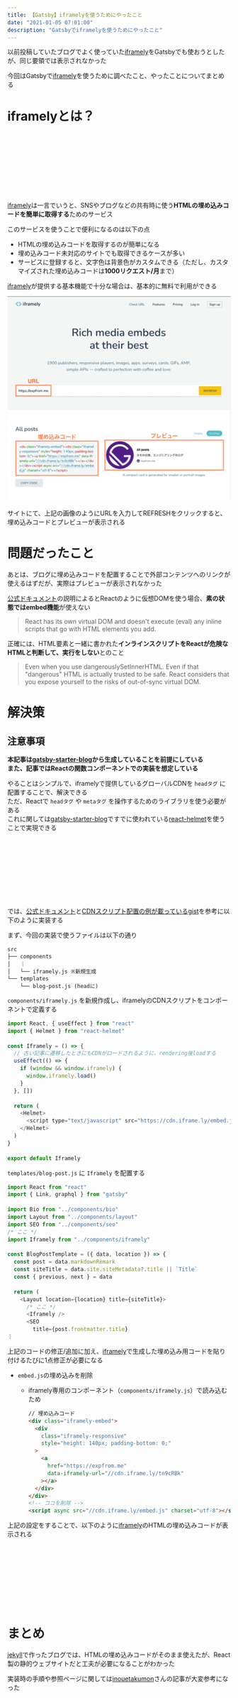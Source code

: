 ```yaml
---
title: 【Gatsby】iframelyを使うためにやったこと
date: "2021-01-05 07:01:00"
description: "Gatsbyでiframelyを使うためにやったこと"
---
```


以前投稿していたブログでよく使っていた[iframely](https://iframely.com/)をGatsbyでも使おうとしたが、同じ要領では表示されなかった

今回はGatsbyで[iframely](https://iframely.com/)を使うために調べたこと、やったことについてまとめる

# iframelyとは？

<p><div class="iframely-embed"><div class="iframely-responsive" style="height: 140px; padding-bottom: 0;"><a href="https://iframely.com/" data-iframely-url="//cdn.iframe.ly/UjEwgS"></a></div></div></p>

[iframely](https://iframely.com/)は一言でいうと、SNSやブログなどの共有時に使う**HTMLの埋め込みコードを簡単に取得する**ためのサービス

このサービスを使うことで便利になるのは以下の点

- HTMLの埋め込みコードを取得するのが簡単になる
- 埋め込みコード未対応のサイトでも取得できるケースが多い
- サービスに登録すると、文字色は背景色がカスタムできる（ただし、カスタマイズされた埋め込みコードは**1000リクエスト/月**まで）

[iframely](https://iframely.com/)が提供する基本機能で十分な場合は、基本的に無料で利用ができる

![iframely UI](./iframely.png)

サイトにて、上記の画像のようにURLを入力してREFRESHをクリックすると、埋め込みコードとプレビューが表示される

# 問題だったこと

あとは、ブログに埋め込みコードを配置することで外部コンテンツへのリンクが使えるはずだが、実際はプレビューが表示されなかった

[公式ドキュメント](https://iframely.com/docs/reactjs)の説明によるとReactのように仮想DOMを使う場合、**素の状態ではembed機能**が使えない

> React has its own virtual DOM and doesn't execute (eval) any inline scripts that go with HTML elements you add.

正確には、HTML要素と一緒に書かれた**インラインスクリプトをReactが危険なHTMLと判断して、実行をしない**とのこと

> Even when you use dangerouslySetInnerHTML. Even if that "dangerous" HTML is actually trusted to be safe. React considers that you expose yourself to the risks of out-of-sync virtual DOM.

# 解決策

## 注意事項

<p>
<strong>本記事は<a href="https://github.com/gatsbyjs/gatsby-starter-blog" target="_blank">gatsby-starter-blog</a>から生成していることを前提にしている</strong>
<br>
<strong>また、記事ではReactの関数コンポーネントでの実装を想定している</strong>
</p>

やることはシンプルで、iframelyで提供しているグローバルCDNを `headタグ` に配置することで、解決できる  
ただ、Reactで `headタグ` や `metaタグ` を操作するためのライブラリを使う必要がある  
これに関しては[gatsby-starter-blog](https://github.com/gatsbyjs/gatsby-starter-blog)ですでに使われている[react-helmet](https://github.com/nfl/react-helmet)を使うことで実現できる

<p><div class="iframely-embed"><div class="iframely-responsive" style="height: 140px; padding-bottom: 0;"><a href="https://github.com/nfl/react-helmet" data-iframely-url="//cdn.iframe.ly/hTWaD2m"></a></div></div></p>

では、[公式ドキュメント](https://iframely.com/docs/reactjs)と[CDNスクリプト配置の例が載っているgist](https://gist.github.com/nleush/7e7775c9709eb3bdb6e6)を参考に以下のように実装する

まず、今回の実装で使うファイルは以下の通り

```tree
src
├── components
│   ︙
│   └── iframely.js ※新規生成
└── templates
    └── blog-post.js (headに)
```

`components/iframely.js` を新規作成し、iframelyのCDNスクリプトをコンポーネントで定義する

```javascript
import React, { useEffect } from "react"
import { Helmet } from "react-helmet"

const Iframely = () => {
  // 古い記事に遷移したときにもCDNがロードされるように、rendering後loadする
  useEffect(() => {
    if (window && window.iframely) {
      window.iframely.load()
    }
  }, [])

  return (
    <Helmet>
      <script type="text/javascript" src="https://cdn.iframe.ly/embed.js" />
    </Helmet>
  )
}

export default Iframely
```

`templates/blog-post.js` に `Iframely` を配置する

```javascript
import React from "react"
import { Link, graphql } from "gatsby"

import Bio from "../components/bio"
import Layout from "../components/layout"
import SEO from "../components/seo"
/* ここ */
import Iframely from "../components/iframely"

const BlogPostTemplate = ({ data, location }) => {
  const post = data.markdownRemark
  const siteTitle = data.site.siteMetadata?.title || `Title`
  const { previous, next } = data

  return (
    <Layout location={location} title={siteTitle}>
      /* ここ */
      <Iframely />
      <SEO
        title={post.frontmatter.title}
︙
```

上記のコードの修正/追加に加え、[iframely](https://iframely.com/)で生成した埋め込み用コードを貼り付けるたびに1点修正が必要になる

- `embed.js`の埋め込みを削除

  - iframely専用のコンポーネント（`components/iframely.js`）で読み込むため

    ```html
    // 埋め込みコード
    <div class="iframely-embed">
      <div
        class="iframely-responsive"
        style="height: 140px; padding-bottom: 0;"
      >
        <a
          href="https://expfrom.me"
          data-iframely-url="//cdn.iframe.ly/tn9cRBk"
        ></a>
      </div>
    </div>
    <!-- ココを削除 -->
    <script async src="//cdn.iframe.ly/embed.js" charset="utf-8"></script>
    ```

上記の設定をすることで、以下のように[iframely](https://iframely.com/)のHTMLの埋め込みコードが表示される

<p><div class="iframely-embed"><div class="iframely-responsive" style="height: 140px; padding-bottom: 0;"><a href="https://expfrom.me" data-iframely-url="//cdn.iframe.ly/tn9cRBk"></a></div></div></p>

# まとめ

[jekyll](http://jekyllrb-ja.github.io/)で作ったブログでは、HTMLの埋め込みコードがそのまま使えたが、React製の静的ウェブサイトだと工夫が必要になることがわかった

実装時の手順や参照ページに関しては[inouetakumon](https://twitter.com/inouetakumon)さんの記事が大変参考になった

<p><div class="iframely-embed"><div class="iframely-responsive" style="height: 140px; padding-bottom: 0;"><a href="https://takumon.com/iframely" data-iframely-url="//cdn.iframe.ly/8UezQwi?iframe=card-small"></a></div></div></p>

余談だけど、素の状態のReactで埋め込みコードを簡単に使いたい場合、[react-embed](https://github.com/streamich/react-embed)というパッケージがあるので、これを使うのもいいかもしれない

<div class="iframely-embed"><div class="iframely-responsive" style="height: 140px; padding-bottom: 0;"><a href="https://github.com/streamich/react-embed" data-iframely-url="//cdn.iframe.ly/UZy9YyH"></a></div></div>
